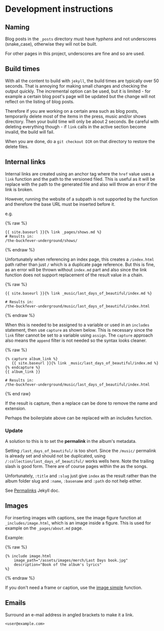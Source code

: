 # Development instructions

## Naming

Blog posts in the `_posts` directory must have _hyphens_ and not underscores (snake_case), otherwise they will not be built.

For other pages in this project, underscores are fine and so are used.

## Build times

With all the content to build with `jekyll`, the build times are typically over 50 seconds. That is annoying for making small changes and checking the output quickly. The incremental option can be used, but it is limited - for example a certain blog post's page will be updated but the change will not reflect on the listing of blog posts.

Therefore if you are working on a certain area such as blog posts, temporarily delete most of the items in the press, music and/or shows directory. Then your build time will only be about 2 seconds. Be careful with deleting everything though - if `link` calls in the active section become invalid, the build will fail.

When you are done, do a `git checkout DIR` on that directory to restore the delete files.

## Internal links

Internal links are created using an anchor tag where the `href` value uses a `link` function and the path to the versioned filed. This is useful as it will be replace with the path to the generated file and also will throw an error if the link is broken.

However, running the website of a subpath is not supported by the function and therefore the base URL must be inserted before it.

e.g.

{% raw %}
```
{{ site.baseurl }}{% link _pages/shows.md %}
# Results in:
/the-buckfever-underground/shows/
```
{% endraw %}

Unfortunately when referencing an index page, this creates a `/index.html` path rather than just `/` which is a duplicate page reference. But this is fine, as an error will be thrown without `index.md` part and also since the link function does not support replacement of the result value in a chain.

{% raw %}
```
{{ site.baseurl }}{% link _music/last_days_of_beautiful/index.md %}

# Results in:
/the-buckfever-underground/music/last_days_of_beautiful/index.html
```
{% endraw %}

When this is needed to be assigned to a variable or used in an `includes` statement, then use `capture` as shown below. This is necessary since the `link` filter cannot be set to a variable using `assign`. The `capture` approach also means the `append` filter is not needed so the syntax looks cleaner.

{% raw %}
```
{% capture album_link %}
   {{ site.baseurl }}{% link _music/last_days_of_beautiful/index.md %}
{% endcapture %}
{{ album_link }}

# Results in:
/the-buckfever-underground/music/last_days_of_beautiful/index.html
```
{% end raw}

If the result is capture, then a replace can be done to remove the name and extension.

Perhaps the boilerplate above can be replaced with an includes function.

### Update

A solution to this is to set the **permalink** in the album's metadata.

Setting `/last_days_of_beautiful/` is too short. Since the `/music/` permalink is already set and should not be duplicated, using `/:collection/last_days_of_beautiful/` works wells here. Note the trailing slash is good form. There are of course pages within the as the songs.

Unfortunately, `:title` and `:slug` just give `index` as the result rather than the album folder slug and `:name`, `:basename` and `:path` do not help either.

See [Permalinks](https://jekyllrb.com/docs/permalinks/) Jekyll doc.


## Images

For inserting images with captions, see the image figure function at `_includes/image.html`, which is an image inside a figure. This is used for example on the `_pages/about.md` page.

Example:

{% raw %}
```
{% include image.html
    image_path="/assets/images/merch/Last Days book.jpg"
    description="Book of the album's lyrics"
%}
```
{% endraw %}

If you don't need a frame or caption, use the [image simple](/_includes/image_simple.html) function.

## Emails

Surround an e-mail address in angled brackets to make it a link.

```
<user@example.com>
```
